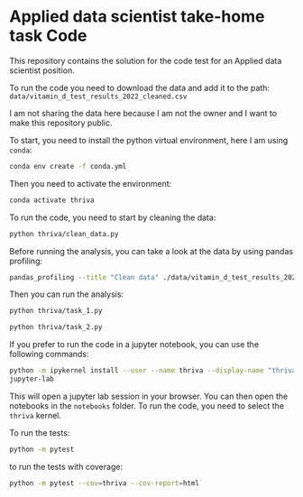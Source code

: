 # **Applied data scientist take-home task Code**

This repository contains the solution for the code test for an Applied data scientist position.

To run the code you need to download the data and add it to the path: `data/vitamin_d_test_results_2022_cleaned.csv`

I am not sharing the data here because I am not the owner and I want to make this repository public.

To start, you need to install the python virtual environment, here I am using `conda`:

```bash
conda env create -f conda.yml
```

Then you need to activate the environment:

```bash
conda activate thriva
```

To run the code, you need to start by cleaning the data:

```bash
python thriva/clean_data.py
```
Before running the analysis, you can take a look at the data by using pandas profiling:

```bash
pandas_profiling --title "Clean data" ./data/vitamin_d_test_results_2022_cleaned.csv reports/report.html
```

Then you can run the analysis:

```bash
python thriva/task_1.py
```

```bash
python thriva/task_2.py
```
If you prefer to run the code in a jupyter notebook, you can use the following commands:

```bash
python -m ipykernel install --user --name thriva --display-name "thriva"
jupyter-lab
```
This will open a jupyter lab session in your browser. You can then open the notebooks in the `notebooks` folder. To run the code, you need to select the `thriva` kernel.

To run the tests:

```bash
python -m pytest
```

to run the tests with coverage:

```bash
python -m pytest --cov=thriva --cov-report=html
```
